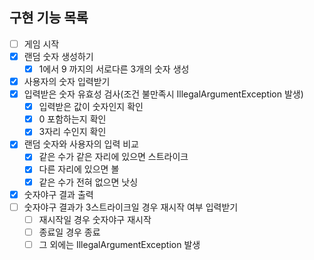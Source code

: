 ## 구현 기능 목록

- [ ] 게임 시작
- [x] 랜덤 숫자 생성하기
    - [x] 1에서 9 까지의 서로다른 3개의 숫자 생성
- [x] 사용자의 숫자 입력받기
- [x] 입력받은 숫자 유효성 검사(조건 불만족시 IllegalArgumentException 발생)
    - [x] 입력받은 값이 숫자인지 확인
    - [x] 0 포함하는지 확인
    - [x] 3자리 수인지 확인
- [x] 랜덤 숫자와 사용자의 입력 비교
    - [x] 같은 수가 같은 자리에 있으면 스트라이크
    - [x] 다른 자리에 있으면 볼
    - [x] 같은 수가 전혀 없으면 낫싱
- [x] 숫자야구 결과 출력
- [ ] 숫자야구 결과가 3스트라이크일 경우 재시작 여부 입력받기
    - [ ] 재시작일 경우 숫자야구 재시작
    - [ ] 종료일 경우 종료
    - [ ] 그 외에는 IllegalArgumentException 발생
